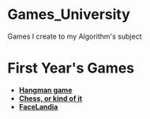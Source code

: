 # Games_University
Games I create to my Algorithm's subject

# First Year's Games
- [**Hangman game**](https://github.com/3Strela/Games_University/tree/main/What_did_I_do/whyDidIDoThis.md)
- [**Chess, or kind of it**](https://github.com/3Strela/Games_University/tree/main/Kind_of_Chess/chessAbout.md)
- [**FaceLandia**](https://github.com/3Strela/Games_University/tree/main/FaceLandia/What_is_this/FaceLandiaLore.md)